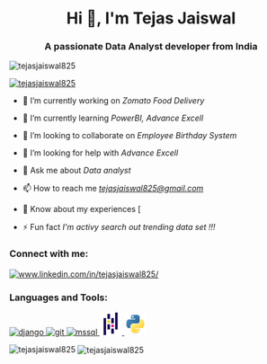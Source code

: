 <h1 align="center">Hi 👋, I'm Tejas Jaiswal</h1>
<h3 align="center">A passionate Data Analyst developer from India</h3>

<p align="left"> <img src="https://komarev.com/ghpvc/?username=tejasjaiswal825&label=Profile%20views&color=0e75b6&style=flat" alt="tejasjaiswal825" /> </p>

<p align="left"> <a href="https://github.com/ryo-ma/github-profile-trophy"><img src="https://github-profile-trophy.vercel.app/?username=tejasjaiswal825" alt="tejasjaiswal825" /></a> </p>

- 🔭 I’m currently working on *Zomato Food Delivery*

- 🌱 I’m currently learning *PowerBI, Advance Excell*

- 👯 I’m looking to collaborate on *Employee Birthday System*

- 🤝 I’m looking for help with *Advance Excell*

- 💬 Ask me about *Data analyst*

- 📫 How to reach me *tejasjaiswal825@gmail.com*

- 📄 Know about my experiences [

- ⚡ Fun fact *I'm activy search out trending data set !!!*

<h3 align="left">Connect with me:</h3>
<p align="left">
<a href="https://www.linkedin.com/in/tejasjaiswal825/" target="blank"><img align="center" src="https://raw.githubusercontent.com/rahuldkjain/github-profile-readme-generator/master/src/images/icons/Social/linked-in-alt.svg" alt="www.linkedin.com/in/tejasjaiswal825/" height="30" width="40" /></a>
</p>

<h3 align="left">Languages and Tools:</h3>
<p align="left"> <a href="https://www.djangoproject.com/" target="_blank" rel="noreferrer"> <img src="https://cdn.worldvectorlogo.com/logos/django.svg" alt="django" width="40" height="40"/> </a> <a href="https://git-scm.com/" target="_blank" rel="noreferrer"> <img src="https://www.vectorlogo.zone/logos/git-scm/git-scm-icon.svg" alt="git" width="40" height="40"/> </a> <a href="https://www.microsoft.com/en-us/sql-server" target="_blank" rel="noreferrer"> <img src="https://www.svgrepo.com/show/303229/microsoft-sql-server-logo.svg" alt="mssql" width="40" height="40"/> </a> <a href="https://pandas.pydata.org/" target="_blank" rel="noreferrer"> <img src="https://raw.githubusercontent.com/devicons/devicon/2ae2a900d2f041da66e950e4d48052658d850630/icons/pandas/pandas-original.svg" alt="pandas" width="40" height="40"/> </a> <a href="https://www.python.org" target="_blank" rel="noreferrer"> <img src="https://raw.githubusercontent.com/devicons/devicon/master/icons/python/python-original.svg" alt="python" width="40" height="40"/> </a> </p>

<p><img align="left" src="https://github-readme-stats.vercel.app/api/top-langs?username=tejasjaiswal825&show_icons=true&locale=en&layout=compact" alt="tejasjaiswal825" /></p>

<p>&nbsp;<img align="center" src="https://github-readme-stats.vercel.app/api?username=tejasjaiswal825&show_icons=true&locale=en" alt="tejasjaiswal825" /></p>
